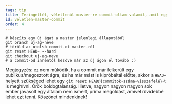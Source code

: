 ```yaml
---
tags: tip
title: Teringettét, véletlenül master-re commit-oltam valamit, amit egy teljesen új ágra kellett volna!
id: veletlen-master-commit
order: 4
---
```


```git
# készíts egy új ágat a master jelenlegi állapotából
git branch uj-ag-neve
# töröld az utolsó commit-ot master-ről
git reset HEAD~ --hard
git checkout uj-ag-neve
# a commit-od innentől kezdve már az új ágon él tovább :)
```

Megjegyzés: ez nem működik, ha a commit már felkerült egy publikus/megosztott ágra, és ha már mást is kipróbáltál előtte, akkor a `HEAD~` helyett szükséged lehet egy `git reset HEAD@{commitok-száma-visszafelé}`-t is meghívni. Örök boldogtalanság. Illetve, nagyon nagyon nagyon sok ember javasolt egy általam nem ismert, príma megoldást, amivel rövidebbé lehet ezt tenni. Köszönet mindenkinek!